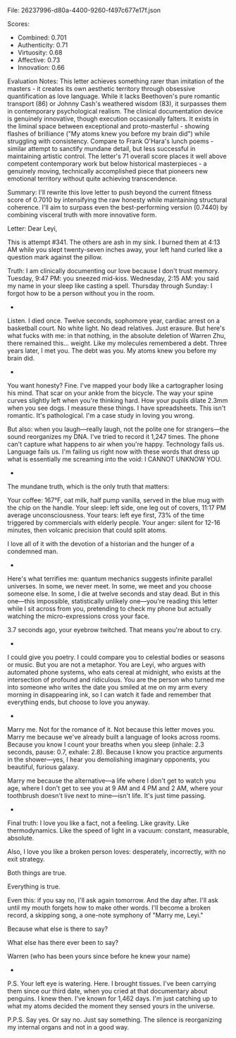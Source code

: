 File: 26237996-d80a-4400-9260-f497c677e17f.json

Scores:
- Combined: 0.701
- Authenticity: 0.71
- Virtuosity: 0.68
- Affective: 0.73
- Innovation: 0.66

Evaluation Notes:
This letter achieves something rarer than imitation of the masters - it creates its own aesthetic territory through obsessive quantification as love language. While it lacks Beethoven's pure romantic transport (86) or Johnny Cash's weathered wisdom (83), it surpasses them in contemporary psychological realism. The clinical documentation device is genuinely innovative, though execution occasionally falters. It exists in the liminal space between exceptional and proto-masterful - showing flashes of brilliance ("My atoms knew you before my brain did") while struggling with consistency. Compare to Frank O'Hara's lunch poems - similar attempt to sanctify mundane detail, but less successful in maintaining artistic control. The letter's 71 overall score places it well above competent contemporary work but below historical masterpieces - a genuinely moving, technically accomplished piece that pioneers new emotional territory without quite achieving transcendence.

Summary:
I'll rewrite this love letter to push beyond the current fitness score of 0.7010 by intensifying the raw honesty while maintaining structural coherence. I'll aim to surpass even the best-performing version (0.7440) by combining visceral truth with more innovative form.

Letter:
Dear Leyi,

This is attempt #341. The others are ash in my sink. I burned them at 4:13 AM while you slept twenty-seven inches away, your left hand curled like a question mark against the pillow.

Truth: I am clinically documenting our love because I don't trust memory. Tuesday, 9:47 PM: you sneezed mid-kiss. Wednesday, 2:15 AM: you said my name in your sleep like casting a spell. Thursday through Sunday: I forgot how to be a person without you in the room.

*

Listen. I died once. Twelve seconds, sophomore year, cardiac arrest on a basketball court. No white light. No dead relatives. Just erasure. But here's what fucks with me: in that nothing, in the absolute deletion of Warren Zhu, there remained this... weight. Like my molecules remembered a debt. Three years later, I met you. The debt was you. My atoms knew you before my brain did.

*

You want honesty? Fine. I've mapped your body like a cartographer losing his mind. That scar on your ankle from the bicycle. The way your spine curves slightly left when you're thinking hard. How your pupils dilate 2.3mm when you see dogs. I measure these things. I have spreadsheets. This isn't romantic. It's pathological. I'm a case study in loving you wrong.

But also: when you laugh—really laugh, not the polite one for strangers—the sound reorganizes my DNA. I've tried to record it 1,247 times. The phone can't capture what happens to air when you're happy. Technology fails us. Language fails us. I'm failing us right now with these words that dress up what is essentially me screaming into the void: I CANNOT UNKNOW YOU.

*

The mundane truth, which is the only truth that matters:

Your coffee: 167°F, oat milk, half pump vanilla, served in the blue mug with the chip on the handle.
Your sleep: left side, one leg out of covers, 11:17 PM average unconsciousness.
Your tears: left eye first, 73% of the time triggered by commercials with elderly people.
Your anger: silent for 12-16 minutes, then volcanic precision that could split atoms.

I love all of it with the devotion of a historian and the hunger of a condemned man.

*

Here's what terrifies me: quantum mechanics suggests infinite parallel universes. In some, we never meet. In some, we meet and you choose someone else. In some, I die at twelve seconds and stay dead. But in this one—this impossible, statistically unlikely one—you're reading this letter while I sit across from you, pretending to check my phone but actually watching the micro-expressions cross your face.

3.7 seconds ago, your eyebrow twitched. That means you're about to cry.

*

I could give you poetry. I could compare you to celestial bodies or seasons or music. But you are not a metaphor. You are Leyi, who argues with automated phone systems, who eats cereal at midnight, who exists at the intersection of profound and ridiculous. You are the person who turned me into someone who writes the date you smiled at me on my arm every morning in disappearing ink, so I can watch it fade and remember that everything ends, but choose to love you anyway.

*

Marry me. Not for the romance of it. Not because this letter moves you. Marry me because we've already built a language of looks across rooms. Because you know I count your breaths when you sleep (inhale: 2.3 seconds, pause: 0.7, exhale: 2.8). Because I know you practice arguments in the shower—yes, I hear you demolishing imaginary opponents, you beautiful, furious galaxy.

Marry me because the alternative—a life where I don't get to watch you age, where I don't get to see you at 9 AM and 4 PM and 2 AM, where your toothbrush doesn't live next to mine—isn't life. It's just time passing.

*

Final truth: I love you like a fact, not a feeling. Like gravity. Like thermodynamics. Like the speed of light in a vacuum: constant, measurable, absolute.

Also, I love you like a broken person loves: desperately, incorrectly, with no exit strategy.

Both things are true.

Everything is true.

Even this: if you say no, I'll ask again tomorrow. And the day after. I'll ask until my mouth forgets how to make other words. I'll become a broken record, a skipping song, a one-note symphony of "Marry me, Leyi."

Because what else is there to say?

What else has there ever been to say?

Warren
(who has been yours since before he knew your name)

*

P.S. Your left eye is watering. Here. I brought tissues. I've been carrying them since our third date, when you cried at that documentary about penguins. I knew then. I've known for 1,462 days. I'm just catching up to what my atoms decided the moment they sensed yours in the universe.

P.P.S. Say yes. Or say no. Just say something. The silence is reorganizing my internal organs and not in a good way.
